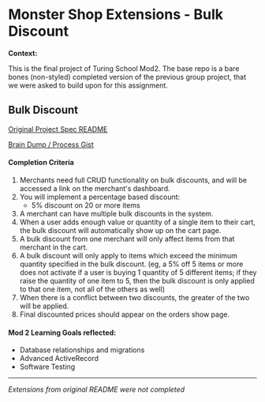 # Monster Shop Extensions - Bulk Discount

**Context:**

This is the final project of Turing School Mod2. 
The base repo is a bare bones (non-styled) completed version of the previous group project, that we were asked to build upon for this assignment.

## Bulk Discount

[Original Project Spec README](https://github.com/turingschool-examples/monster_shop_final/blob/master/README.md)

[Brain Dump / Process Gist](https://gist.github.com/gabichuelas/5cd33cac6c10d88650957a83d40839fc)


#### Completion Criteria

1. Merchants need full CRUD functionality on bulk discounts, and will be accessed a link on the merchant's dashboard.
1. You will implement a percentage based discount: 
   - 5% discount on 20 or more items
1. A merchant can have multiple bulk discounts in the system.
1. When a user adds enough value or quantity of a single item to their cart, the bulk discount will automatically show up on the cart page.
1. A bulk discount from one merchant will only affect items from that merchant in the cart.
1. A bulk discount will only apply to items which exceed the minimum quantity specified in the bulk discount. (eg, a 5% off 5 items or more does not activate if a user is buying 1 quantity of 5 different items; if they raise the quantity of one item to 5, then the bulk discount is only applied to that one item, not all of the others as well)
1. When there is a conflict between two discounts, the greater of the two will be applied. 
1. Final discounted prices should appear on the orders show page.


#### Mod 2 Learning Goals reflected:
- Database relationships and migrations
- Advanced ActiveRecord
- Software Testing

---

_Extensions from original README were not completed_
